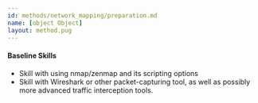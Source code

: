 ```yaml
---
id: methods/network_mapping/preparation.md
name: [object Object]
layout: method.pug
---
```


#### Baseline Skills
* Skill with using nmap/zenmap and its scripting options
* Skill with Wireshark or other packet-capturing tool, as well as possibly more advanced traffic interception tools.

